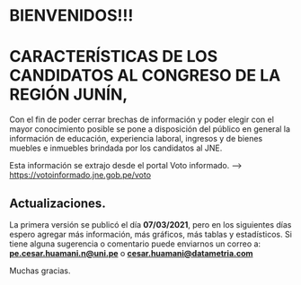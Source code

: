 
<!-- README.md is generated from README.Rmd. Please edit that file -->

# BIENVENIDOS\!\!\!

# CARACTERÍSTICAS DE LOS CANDIDATOS AL CONGRESO DE LA REGIÓN JUNÍN,

Con el fin de poder cerrar brechas de información y poder elegir con el
mayor conocimiento posible se pone a disposición del público en general
la información de educación, experiencia laboral, ingresos y de bienes
muebles e inmuebles brindada por los candidatos al JNE.

Esta información se extrajo desde el portal Voto informado. —\>
<https://votoinformado.jne.gob.pe/voto>

## Actualizaciones.

La primera versión se publicó el día **07/03/2021**, pero en los
siguientes días espero agregar más información, más gráficos, más tablas
y estadísticos. Si tiene alguna sugerencia o comentario puede enviarnos
un correo a: **<pe.cesar.huamani.n@uni.pe>** o
**<cesar.huamani@datametria.com>**

Muchas gracias.
